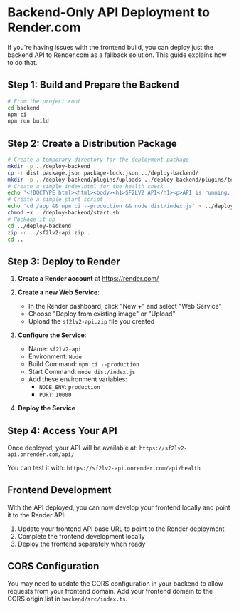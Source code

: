 # Backend-Only API Deployment to Render.com

If you're having issues with the frontend build, you can deploy just the backend API to Render.com as a fallback solution. This guide explains how to do that.

## Step 1: Build and Prepare the Backend

```bash
# From the project root
cd backend
npm ci
npm run build
```

## Step 2: Create a Distribution Package

```bash
# Create a temporary directory for the deployment package
mkdir -p ../deploy-backend
cp -r dist package.json package-lock.json ../deploy-backend/
mkdir -p ../deploy-backend/plugins/uploads ../deploy-backend/plugins/temp
# Create a simple index.html for the health check
echo '<!DOCTYPE html><html><body><h1>SF2LV2 API</h1><p>API is running. Use /api endpoints.</p></body></html>' > ../deploy-backend/index.html
# Create a simple start script
echo 'cd /app && npm ci --production && node dist/index.js' > ../deploy-backend/start.sh
chmod +x ../deploy-backend/start.sh
# Package it up
cd ../deploy-backend
zip -r ../sf2lv2-api.zip .
cd ..
```

## Step 3: Deploy to Render

1. **Create a Render account** at https://render.com/

2. **Create a new Web Service**:
   - In the Render dashboard, click "New +" and select "Web Service"
   - Choose "Deploy from existing image" or "Upload"
   - Upload the `sf2lv2-api.zip` file you created

3. **Configure the Service**:
   - Name: `sf2lv2-api`
   - Environment: `Node`
   - Build Command: `npm ci --production`
   - Start Command: `node dist/index.js`
   - Add these environment variables:
     - `NODE_ENV`: `production`
     - `PORT`: `10000`

4. **Deploy the Service**

## Step 4: Access Your API

Once deployed, your API will be available at:
`https://sf2lv2-api.onrender.com/api/`

You can test it with:
`https://sf2lv2-api.onrender.com/api/health`

## Frontend Development

With the API deployed, you can now develop your frontend locally and point it to the Render API:

1. Update your frontend API base URL to point to the Render deployment
2. Complete the frontend development locally
3. Deploy the frontend separately when ready

## CORS Configuration

You may need to update the CORS configuration in your backend to allow requests from your frontend domain. Add your frontend domain to the CORS origin list in `backend/src/index.ts`. 